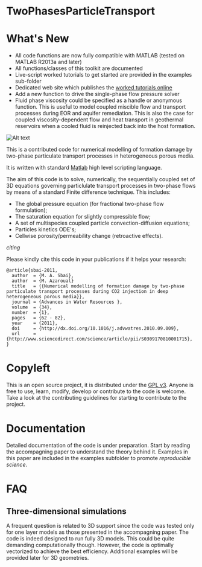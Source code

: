 # TwoPhasesParticleTransport

# What's New
* All code functions are now fully compatible with MATLAB (tested on MATLAB R2013a and later) 
* All functions/classes of this toolkit are documented 
* Live-script worked tutorials to get started are provided in the examples sub-folder 
* Dedicated web site which publishes the [worked tutorials online](https://sbai7.github.io/TwoPhasesParticleTransport/)
* Add a new function to drive the single-phase flow pressure solver 
* Fluid phase viscosity could be specified as a handle or anonymous function. This is useful to model coupled miscible flow and transport processes during EOR and aquifer remediation. This is also the case for coupled viscosity-dependent flow and heat transport in geothermal reservoirs when a cooled fluid is reinjected back into the host formation. 



![Alt text](pictures/spe36_results_1m.jpg?raw=true "")

This is a contributed code for numerical modelling of formation damage by two-phase particulate transport processes in heterogeneous porous media. 

It is written with standard [Matlab](http://www.mathworks.com/products/matlab/) high level scripting language. 

The aim of this code is to solve, numerically, the sequentially coupled set of 3D equations governing particlulate transport processes in two-phase flows by means of a standard Finite difference technique. This includes:

* The global pressure equation (for fractional two-phase flow formulation); 
* The saturation equation for slightly compressible flow; 
* A set of multispecies coupled particle convection-diffusion equations; 
* Particles kinetics ODE's;
* Cellwise porosity/permeability change (retroactive effects). 

*citing* 

Please kindly cite this code in your publications if it helps your research:


```
@article{sbai-2011,
  author  = {M. A. Sbai},
  author  = {M. Azaroual}
  title   = {{Numerical modelling of formation damage by two-phase particulate transport processes during CO2 injection in deep heterogeneous porous media}},
  journal = {Advances in Water Resources },
  volume  = {34},
  number  = {1},
  pages   = {62 - 82},
  year    = {2011},
  doi     = {http://dx.doi.org/10.1016/j.advwatres.2010.09.009},
  url     = {http://www.sciencedirect.com/science/article/pii/S0309170810001715},
}
```

# Copyleft 
This is an open source project, it is distributed under the [GPL v3](https://www.gnu.org/licenses/gpl-3.0.html). Anyone is free to use, learn, modify, develop or contribute to the code is welcome. Take a look at the contributing guidelines for starting to contribute to the project.

# Documentation 
Detailed documentation of the code is under preparation. Start by reading the accompagning paper to understand the theory behind it. Examples in this paper are included in the examples subfolder to promote *reproducible science*. 

# FAQ 

## Three-dimensional simulations 

A frequent question is related to 3D support since the code was tested only for one layer models as those presented in the accompagning paper. The code is indeed designed to run fully 3D models. This could be quite demanding computationally though. However, the code is optimally vectorized to achieve the best efficiency. Additional examples will be provided later for 3D geometries.  

